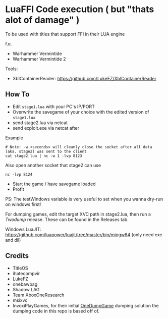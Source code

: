 # LuaFFI Code execution ( but "thats alot of damage" )

To be used with titles that support FFI in their LUA engine

f.e.

- Warhammer Vermintide
- Warhammer Vermintide 2

Tools:

- XblContainerReader: <https://github.com/LukeFZ/XblContainerReader>

## How To

- Edit `stage1.lua` with your PC's IP/PORT
- Overwrite the savegame of your choice with the edited version of `stage1.lua`
- send stage2.lua via netcat
- send exploit.exe via netcat after

Example

```
# Note: -w <seconds> will cleanly close the socket after all data (aka. stage2) was sent to the client
cat stage2.lua | nc -w 1 -lvp 8123
```

Also open another socket that stage2 can use

```
nc -lvp 8124
```

- Start the game / have savegame loaded
- Profit

PS: The testWindows variable is very useful to set when you wanna dry-run on windows first!

For dumping games, edit the target XVC path in stage2.lua, then run a *Twodump* release. These can be found in the Releases tab.

Windows LuaJIT: https://github.com/luapower/luajit/tree/master/bin/mingw64 (only need exe and dll)

## Credits

- TitleOS
- ihatecompvir
- LukeFZ
- onebawbag
- Shadow LAG
- Team XboxOneResearch
- msixvc
- InvoxiPlayGames, for their initial [OneDumpGame](https://github.com/invoxiplaygames/onedumpgame) dumping solution the dumping code in this repo is based off of. 

